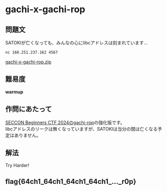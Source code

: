 # gachi-x-gachi-rop

## 問題文
SATOKIが亡くなっても、みんなの心にlibcアドレスは刻まれています...  

`nc 160.251.237.162 4567`  

[gachi-x-gachi-rop.zip](files/gachi-x-gachi-rop.zip)  

## 難易度
**warmup**  

## 作問にあたって
[SECCON Beginners CTF 2024のgachi-rop](https://github.com/satoki/ctf4b_2024_satoki_writeups/tree/main/pwnable/gachi-rop)の強化版です。  
libcアドレスのリークは無くなっていますが、SATOKIは当分の間は亡くなる予定はありません。  

## 解法
Try Harder!  

## flag{64ch1_64ch1_64ch1_64ch1_..._r0p}